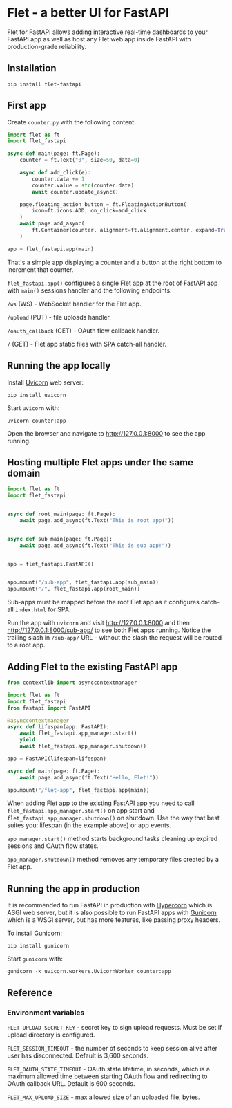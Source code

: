 # Flet - a better UI for FastAPI

Flet for FastAPI allows adding interactive real-time dashboards to your FastAPI app as well as host any Flet web app inside FastAPI with production-grade reliability.

## Installation

```
pip install flet-fastapi
```

## First app

Create `counter.py` with the following content:

```python
import flet as ft
import flet_fastapi

async def main(page: ft.Page):
    counter = ft.Text("0", size=50, data=0)

    async def add_click(e):
        counter.data += 1
        counter.value = str(counter.data)
        await counter.update_async()

    page.floating_action_button = ft.FloatingActionButton(
        icon=ft.icons.ADD, on_click=add_click
    )
    await page.add_async(
        ft.Container(counter, alignment=ft.alignment.center, expand=True)
    )

app = flet_fastapi.app(main)
```

That's a simple app displaying a counter and a button at the right bottom to increment that counter.

`flet_fastapi.app()` configures a single Flet app at the root of FastAPI app with `main()` sessions handler and the following endpoints:

`/ws` (WS) - WebSocket handler for the Flet app.

`/upload` (PUT) - file uploads handler.

`/oauth_callback` (GET) - OAuth flow callback handler.

`/` (GET) - Flet app static files with SPA catch-all handler.

## Running the app locally

Install [Uvicorn](https://www.uvicorn.org/) web server:

```
pip install uvicorn
```

Start `uvicorn` with:

```
uvicorn counter:app
```

Open the browser and navigate to http://127.0.0.1:8000 to see the app running.

## Hosting multiple Flet apps under the same domain

```python
import flet as ft
import flet_fastapi


async def root_main(page: ft.Page):
    await page.add_async(ft.Text("This is root app!"))


async def sub_main(page: ft.Page):
    await page.add_async(ft.Text("This is sub app!"))


app = flet_fastapi.FastAPI()


app.mount("/sub-app", flet_fastapi.app(sub_main))
app.mount("/", flet_fastapi.app(root_main))
```

Sub-apps must be mapped before the root Flet app as it configures catch-all `index.html` for SPA.

Run the app with `uvicorn` and visit http://127.0.0.1:8000 and then http://127.0.0.1:8000/sub-app/ to see both Flet apps running. Notice the trailing slash in `/sub-app/` URL - without the slash the request will be routed to a root app.

## Adding Flet to the existing FastAPI app

```python
from contextlib import asynccontextmanager

import flet as ft
import flet_fastapi
from fastapi import FastAPI

@asynccontextmanager
async def lifespan(app: FastAPI):
    await flet_fastapi.app_manager.start()
    yield
    await flet_fastapi.app_manager.shutdown()

app = FastAPI(lifespan=lifespan)

async def main(page: ft.Page):
    await page.add_async(ft.Text("Hello, Flet!"))

app.mount("/flet-app", flet_fastapi.app(main))
```

When adding Flet app to the existing FastAPI app you need to call `flet_fastapi.app_manager.start()` on app start and `flet_fastapi.app_manager.shutdown()` on shutdown. Use the way that best suites you: lifespan (in the example above) or app events.

`app_manager.start()` method starts background tasks cleaning up expired sessions and OAuth flow states.

`app_manager.shutdown()` method removes any temporary files created by a Flet app.

## Running the app in production

It is recommended to run FastAPI in production with [Hypercorn](https://github.com/pgjones/hypercorn/) which is ASGI web server, but it is also possible to run FastAPI apps with [Gunicorn](https://gunicorn.org/) which is a WSGI server, but has more features, like passing proxy headers.

To install Gunicorn:

```
pip install gunicorn
```

Start `gunicorn` with:

```
gunicorn -k uvicorn.workers.UvicornWorker counter:app
```

## Reference

### Environment variables

`FLET_UPLOAD_SECRET_KEY` - secret key to sign upload requests. Must be set if upload directory is configured.

`FLET_SESSION_TIMEOUT` - the number of seconds to keep session alive after user has disconnected. Default is 3,600 seconds.

`FLET_OAUTH_STATE_TIMEOUT` - OAuth state lifetime, in seconds, which is a maximum allowed time between starting OAuth flow and redirecting to OAuth callback URL. Default is 600 seconds.

`FLET_MAX_UPLOAD_SIZE` - max allowed size of an uploaded file, bytes.